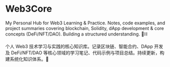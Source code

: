 # Web3Core

My Personal Hub for Web3 Learning &amp; Practice. Notes, code examples, and project summaries covering blockchain, Solidity, dApp development &amp; core concepts (DeFi/NFT/DAO). Building a structured understanding. 🧠⛓️

个人 Web3 技术学习与实践的核心知识库。记录区块链、智能合约、DApp 开发及 DeFi/NFT/DAO 等核心领域的学习笔记、代码示例与项目总结。持续更新，构建系统化知识体系。🧠
